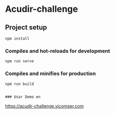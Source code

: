 # Acudir-challenge

## Project setup
```
npm install
```

### Compiles and hot-reloads for development
```
npm run serve
```

### Compiles and minifies for production
```
npm run build


### Usar Demo en
```
https://acudir-challenge.vicomser.com

```

